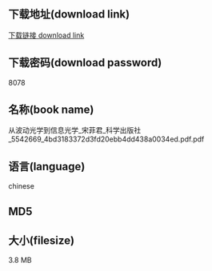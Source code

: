 ## 下载地址(download link)
[下载链接 download link](https://tutu365.netlify.app/?s=%E4%BB%8E%E6%B3%A2%E5%8A%A8%E5%85%89%E5%AD%A6%E5%88%B0%E4%BF%A1%E6%81%AF%E5%85%89%E5%AD%A6_%E5%AE%8B%E8%8F%B2%E5%90%9B_%E7%A7%91%E5%AD%A6%E5%87%BA%E7%89%88%E7%A4%BE_5542669_4bd3183372d3fd20ebb4dd438a0034ed.pdf)

## 下载密码(download password)
8078

## 名称(book name)
从波动光学到信息光学_宋菲君_科学出版社_5542669_4bd3183372d3fd20ebb4dd438a0034ed.pdf.pdf

## 语言(language)
chinese

## MD5


## 大小(filesize)
3.8 MB
